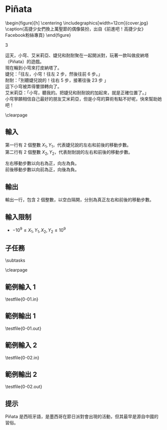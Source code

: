 # Piñata

\begin{figure}[h]
\centering
\includegraphics[width=12cm]{cover.jpg}
\caption{高捷少女們換上萬聖節的偶像裝扮，出自《前進吧！高捷少女》Facebook粉絲專頁}
\end{figure}

3

這天，小穹、艾米莉亞、婕兒和耐耐聚在一起開派對，玩著一款叫做皮納塔（Piñata）的遊戲。\
現在輪到小穹來打皮納塔了。\
婕兒：「往左，小穹！往左 2 步，然後往前 6 步。」\
耐耐：「別聽婕兒說的！往右 5 步，接著往後 23 步 」\
這下小穹被弄得暈頭轉向了。\
艾米莉亞：「小穹，聽我的。把婕兒和耐耐說的加起來，就是正確位置了。」\
小穹寧願相信自己最好的朋友艾米莉亞，但是小穹的算術有點不好呢，快來幫助她吧！

\clearpage

## 輸入
第一行有 2 個整數 $X_1, Y_1$，代表婕兒說的左右和前後的移動步數。\
第二行有 2 個整數 $X_2, Y_2$，代表耐耐說的左右和前後的移動步數。

左右移動步數以向右為正，向左為負。\
前後移動步數以向前為正，向後為負。

## 輸出
輸出一行，包含 2 個整數，以空白隔開，分別為真正左右和前後的移動步數。

## 輸入限制
 - $-10^9 \leq X_1 ,Y_1 , X_2 , Y_2 \leq 10^9$

## 子任務
\subtasks

\clearpage

## 範例輸入 1
\testfile{0-01.in}

## 範例輸出 1
\testfile{0-01.out}

## 範例輸入 2
\testfile{0-02.in}

## 範例輸出 2
\testfile{0-02.out}

## 提示
Piñata 是西班牙語，是墨西哥在節日派對會出現的活動，但其最早是源自中國的習俗。
